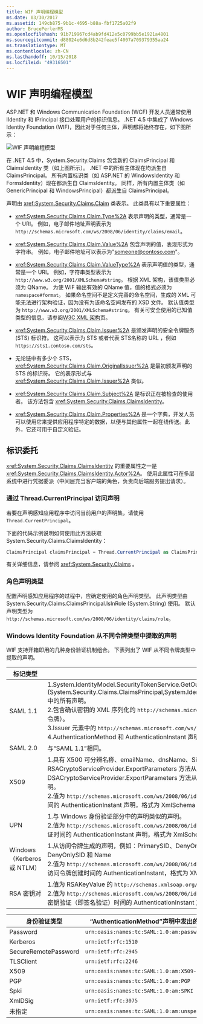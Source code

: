 ```yaml
---
title: WIF 声明编程模型
ms.date: 03/30/2017
ms.assetid: 149cb875-9b1c-4695-b88a-fbf1725a02f9
author: BrucePerlerMS
ms.openlocfilehash: 91b719967cd4ab9fd412e5c0799bb5e1921a4801
ms.sourcegitcommit: d88024e6d6d8b242feae5f4007a709379355aa24
ms.translationtype: MT
ms.contentlocale: zh-CN
ms.lasthandoff: 10/15/2018
ms.locfileid: "49316501"
---
```

# <a name="wif-claims-programming-model"></a>WIF 声明编程模型
ASP.NET 和 Windows Communication Foundation (WCF) 开发人员通常使用 IIdentity 和 IPrincipal 接口处理用户的标识信息。 .NET 4.5 中集成了 Windows Identity Foundation (WIF)，因此对于任何主体，声明都将始终存在，如下图所示：

 ![WIF 声明编程模型](../../../docs/framework/security/media/wifclaimsprogrammingmodel.png "WIFClaimsProgrammingModel")

 在 .NET 4.5 中，System.Security.Claims 包含新的 ClaimsPrincipal 和 ClaimsIdentity 类（如上图所示）。 .NET 中的所有主体现在均派生自 ClaimsPrincipal。 所有内置标识类（如 ASP.NET 的 WindowsIdentity 和 FormsIdentity）现在都派生自 ClaimsIdentity。 同样，所有内置主体类（如 GenericPrincipal 和 WindowsPrincipal）都派生自 ClaimsPrincipal。

 声明由 <xref:System.Security.Claims.Claim> 类表示。 此类具有以下重要属性：

- <xref:System.Security.Claims.Claim.Type%2A> 表示声明的类型，通常是一个 URI。 例如，电子邮件地址声明表示为`http://schemas.microsoft.com/ws/2008/06/identity/claims/email`。

- <xref:System.Security.Claims.Claim.Value%2A> 包含声明的值，表现形式为字符串。 例如，电子邮件地址可以表示为"someone@contoso.com"。

- <xref:System.Security.Claims.Claim.ValueType%2A> 表示声明值的类型，通常是一个 URI。 例如，字符串类型表示为 `http://www.w3.org/2001/XMLSchema#string`。 根据 XML 架构，该值类型必须为 QName。 为使 WIF 输出有效的 QName 值，值的格式必须为 `namespace#format`。 如果命名空间不是定义完善的命名空间，生成的 XML 可能无法进行架构验证，因为没有为该命名空间发布的 XSD 文件。 默认值类型为 `http://www.w3.org/2001/XMLSchema#string`。 有关可安全使用的已知值类型的信息，请参阅[W3C XML 架构](https://www.w3.org/2001/XMLSchema)页。

- <xref:System.Security.Claims.Claim.Issuer%2A> 是颁发声明的安全令牌服务 (STS) 标识符。 这可以表示为 STS 或者代表 STS名称的 URL ，例如 `https://sts1.contoso.com/sts`。

- 无论链中有多少个 STS，<xref:System.Security.Claims.Claim.OriginalIssuer%2A> 是最初颁发声明的 STS 的标识符。 它的表示形式与 <xref:System.Security.Claims.Claim.Issuer%2A> 类似。

- <xref:System.Security.Claims.Claim.Subject%2A> 是标识正在被检查的使用者。 该方法包含 <xref:System.Security.Claims.ClaimsIdentity>。

- <xref:System.Security.Claims.Claim.Properties%2A> 是一个字典，开发人员可以使用它来提供应用程序特定的数据，以便与其他属性一起在线传送。此外，它还可用于自定义验证。

## <a name="identity-delegation"></a>标识委托
<xref:System.Security.Claims.ClaimsIdentity> 的重要属性之一是 <xref:System.Security.Claims.ClaimsIdentity.Actor%2A>。 使用此属性可在多层系统中进行凭据委派（中间层充当客户端的角色，负责向后端服务提出请求）。

### <a name="accessing-claims-through-threadcurrentprincipal"></a>通过 Thread.CurrentPrincipal 访问声明
若要在声明感知应用程序中访问当前用户的声明集，请使用 `Thread.CurrentPrincipal`。

下面的代码示例说明如何使用此方法获取 System.Security.Claims.ClaimsIdentity：

```csharp
ClaimsPrincipal claimsPrincipal = Thread.CurrentPrincipal as ClaimsPrincipal;
```

有关详细信息，请参阅 <xref:System.Security.Claims> 。

### <a name="role-claim-type"></a>角色声明类型
配置声明感知应用程序的过程中，应确定使用的角色声明类型。 此声明类型由 System.Security.Claims.ClaimsPrincipal.IsInRole (System.String) 使用。 默认声明类型为 `http://schemas.microsoft.com/ws/2008/06/identity/claims/role`。

### <a name="claims-extracted-by-windows-identity-foundation-from-different-token-types"></a>Windows Identity Foundation 从不同令牌类型中提取的声明
WIF 支持开箱即用的几种身份验证机制组合。 下表列出了 WIF 从不同令牌类型中提取的声明。

|标记类型|生成的声明|映射到 Windows 访问令牌|
|-|-|-|
|SAML 1.1|1.System.IdentityModel.SecurityTokenService.GetOutputClaimsIdentity (System.Security.Claims.ClaimsPrincipal,System.IdentityModel.Protocols.WSTrust.RequestSecurityToken,System.IdentityModel.Scope) 中的所有声明。<br />2.包含确认密钥的 XML 序列化的 `http://schemas.microsoft.com/ws/2008/06/identity/claims/confirmationkey` 声明（如果该令牌包含证明令牌）。<br />3.Issuer 元素中的 `http://schemas.microsoft.com/ws/2008/06/identity/claims/samlissuername` 声明。<br />4.AuthenticationMethod 和 AuthenticationInstant 声明（如果该令牌包含身份验证语句）。|除了“SAML 1.1”中列出的声明（不包括 `http://schemas.xmlsoap.org/ws/2005/05/identity/claims/name` 类型的声明）外，还将添加 Windows 身份验证相关的声明，并由 WindowsClaimsIdentity 表示标识。|
|SAML 2.0|与“SAML 1.1”相同。|与“映射到 Windows 帐户的 SAML 1.1”相同。|
|X509|1.具有 X500 可分辨名称、emailName、dnsName、SimpleName、UpnName、UrlName、thumbprint、RsaKey（可以使用 RSACryptoServiceProvider.ExportParameters 方法从 X509Certificate2.PublicKey.Key 属性提取）、DsaKey（可以使用 DSACryptoServiceProvider.ExportParameters 方法从 X509Certificate2.PublicKey.Key 属性提取）和 X509 证书中 SerialNumber 属性的声明。<br />2.值为 `http://schemas.microsoft.com/ws/2008/06/identity/authenticationmethod/x509` 的 AuthenticationMethod 声明。 值为证书验证时间的 AuthenticationInstant 声明，格式为 XmlSchema DateTime。|1.它使用 Windows 帐户完全限定的域名作为 `http://schemas.xmlsoap.org/ws/2005/05/identity/claims/name` 声明值。 .<br />2.X509 证书中未映射到 Windows 的声明，以及通过将证书映射到 Windows 而获得的 Windows 帐户中的声明。|
|UPN|1.与 Windows 身份验证部分中的声明类似的声明。<br />2.值为 `http://schemas.microsoft.com/ws/2008/06/identity/authenticationmethod/password` 的 AuthenticationMethod 声明。 值为密码验证时间的 AuthenticationInstant 声明，格式为 XmlSchema DateTime。||
|Windows（Kerberos 或 NTLM）|1.从访问令牌生成的声明，例如：PrimarySID、DenyOnlyPrimarySID、PrimaryGroupSID、DenyOnlyPrimaryGroupSID、GroupSID、DenyOnlySID 和 Name<br />2.值为 `http://schemas.microsoft.com/ws/2008/06/identity/authenticationmethod/windows` 的 AuthenticationMethod。 值为 Windows 访问令牌创建时间的 AuthenticationInstant，格式为 XMLSchema DateTime。||
|RSA 密钥对|1.值为 RSAKeyValue 的 `http://schemas.xmlsoap.org/ws/2005/05/identity/claims/rsa` 声明。<br />2.值为 `http://schemas.microsoft.com/ws/2008/06/identity/authenticationmethod/signature` 的 AuthenticationMethod 声明。 值为 RSA 密钥验证（即签名验证）时间的 AuthenticationInstant 声明，格式为 XMLSchema DateTime。||

|身份验证类型|“AuthenticationMethod”声明中发出的 URI|
|-|-|
|Password|`urn:oasis:names:tc:SAML:1.0:am:password`|
|Kerberos|`urn:ietf:rfc:1510`|
|SecureRemotePassword|`urn:ietf:rfc:2945`|
|TLSClient|`urn:ietf:rfc:2246`|
|X509|`urn:oasis:names:tc:SAML:1.0:am:X509-PKI`|
|PGP|`urn:oasis:names:tc:SAML:1.0:am:PGP`|
|Spki|`urn:oasis:names:tc:SAML:1.0:am:SPKI`|
|XmlDSig|`urn:ietf:rfc:3075`|
|未指定|`urn:oasis:names:tc:SAML:1.0:am:unspecified`|